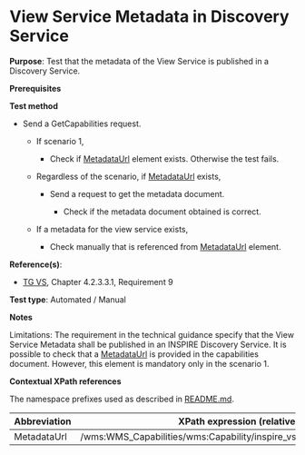 # View Service Metadata in Discovery Service

**Purpose**: Test that the metadata of the View Service is published in a Discovery Service.

**Prerequisites**

**Test method**

* Send a GetCapabilities request.

  * If scenario 1,
  
    * Check if [MetadataUrl](#metadataUrl) element exists. Otherwise the test fails.

  * Regardless of the scenario, if [MetadataUrl](#metadataUrl) exists,

    * Send a request to get the metadata document.

        * Check if the metadata document obtained is correct.

  * If a metadata for the view service exists,

    * Check manually that is referenced from [MetadataUrl](#metadataUrl) element.

**Reference(s)**:
* [TG VS](./README.md#ref_TG_VS), Chapter 4.2.3.3.1, Requirement 9

**Test type**: Automated / Manual

**Notes**

Limitations: The requirement in the technical guidance specify that the View Service Metadata shall be published in an INSPIRE Discovery Service. It is possible to check that a [MetadataUrl](#metadataUrl) is provided in the capabilities document. However, this element is mandatory only in the scenario 1.

**Contextual XPath references**

The namespace prefixes used as described in [README.md](./README.md#namespaces).

Abbreviation                                               |  XPath expression (relative to /wms:WMS_Capabilities)
---------------------------------------------------------- | -------------------------------------------------------------------------
 MetadataUrl <a name="metadataUrl"></a> | /wms:WMS_Capabilities/wms:Capability/inspire_vs:ExtendedCapabilities/inspire_common:MetadataUrl
